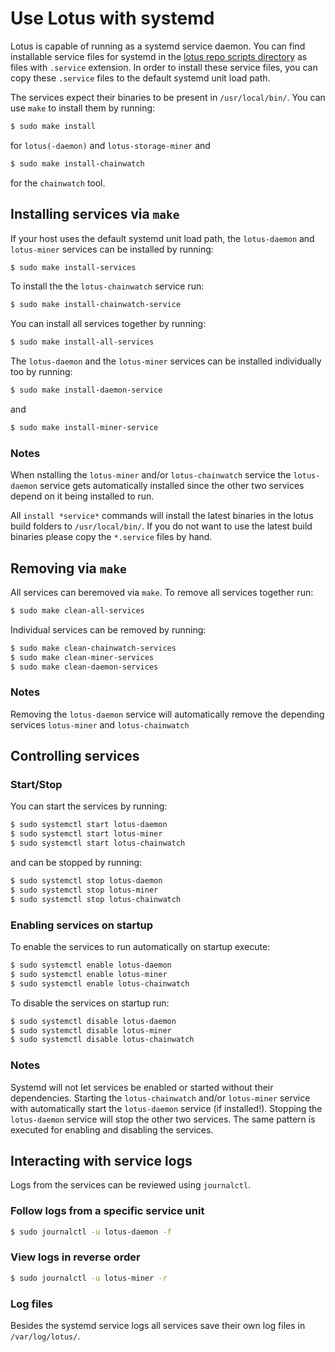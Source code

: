 # Use Lotus with systemd

Lotus is capable of running as a systemd service daemon. You can find installable service files for systemd in the [lotus repo scripts directory](https://github.com/filecoin-project/lotus/tree/master/scripts) as files with `.service` extension. In order to install these service files, you can copy these `.service` files to the default systemd unit load path.

The services expect their binaries to be present in `/usr/local/bin/`. You can use `make` to install them by running:

```sh
$ sudo make install
```

for `lotus(-daemon)` and `lotus-storage-miner` and 

```sh
$ sudo make install-chainwatch
```

for the `chainwatch` tool.

## Installing services via `make`

If your host uses the default systemd unit load path, the `lotus-daemon` and `lotus-miner` services can be installed by running:

```sh
$ sudo make install-services
```

To install the the `lotus-chainwatch` service run:

```sh
$ sudo make install-chainwatch-service
```

You can install all services together by running:

```sh
$ sudo make install-all-services
```

The `lotus-daemon` and the `lotus-miner` services can be installed individually too by running:

```sh
$ sudo make install-daemon-service
```

and 

```sh
$ sudo make install-miner-service
```

### Notes

When nstalling the `lotus-miner` and/or `lotus-chainwatch` service the `lotus-daemon` service gets automatically installed since the other two services depend on it being installed to run.

All `install *service*` commands will install the latest binaries in the lotus build folders to `/usr/local/bin/`. If you do not want to use the latest build binaries please copy the `*.service` files by hand.

## Removing via `make`

All services can beremoved via `make`. To remove all services together run:

```sh
$ sudo make clean-all-services
```

Individual services can be removed by running:

```sh
$ sudo make clean-chainwatch-services
$ sudo make clean-miner-services
$ sudo make clean-daemon-services
```

### Notes

Removing the `lotus-daemon` service will automatically remove the depending services `lotus-miner` and `lotus-chainwatch`


## Controlling services
### Start/Stop

You can start the services by running:

```sh
$ sudo systemctl start lotus-daemon
$ sudo systemctl start lotus-miner
$ sudo systemctl start lotus-chainwatch
```

and can be stopped by running:

```sh
$ sudo systemctl stop lotus-daemon
$ sudo systemctl stop lotus-miner
$ sudo systemctl stop lotus-chainwatch
```

### Enabling services on startup

To enable the services to run automatically on startup execute:

```sh
$ sudo systemctl enable lotus-daemon
$ sudo systemctl enable lotus-miner
$ sudo systemctl enable lotus-chainwatch
```

To disable the services on startup run:

```sh
$ sudo systemctl disable lotus-daemon
$ sudo systemctl disable lotus-miner
$ sudo systemctl disable lotus-chainwatch
```
### Notes

Systemd will not let services be enabled or started without their dependencies. Starting the `lotus-chainwatch` and/or `lotus-miner` service with automatically start the `lotus-daemon` service (if installed!). Stopping the `lotus-daemon` service will stop the other two services. The same pattern is executed for enabling and disabling the services. 

## Interacting with service logs

Logs from the services can be reviewed using `journalctl`.

### Follow logs from a specific service unit

```sh
$ sudo journalctl -u lotus-daemon -f
```

### View logs in reverse order

```sh
$ sudo journalctl -u lotus-miner -r
```

### Log files

Besides the systemd service logs all services save their own log files in `/var/log/lotus/`.
